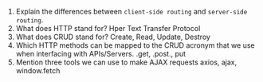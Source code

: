 1.  Explain the differences between `client-side routing` and `server-side routing`.
1.  What does HTTP stand for? Hper Text Transfer Protocol
1.  What does CRUD stand for? Create, Read, Update, Destroy
1.  Which HTTP methods can be mapped to the CRUD acronym that we use when interfacing with APIs/Servers. .get, .post., put
1.  Mention three tools we can use to make AJAX requests axios, ajax, window.fetch
